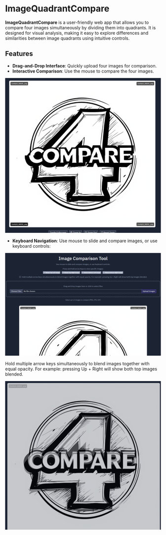 # ImageQuadrantCompare

**ImageQuadrantCompare** is a user-friendly web app that allows you to compare four images simultaneously by dividing them into quadrants. It is designed for visual analysis, making it easy to explore differences and similarities between image quadrants using intuitive controls.

## Features

- **Drag-and-Drop Interface**: Quickly upload four images for comparison.
- **Interactive Comparison**: Use the mouse to compare the four images.

<img src="./examples/compare.png">


- **Keyboard Navigation**: Use mouse to slide and compare images, or use keyboard controls:

<img src="./examples/instructions.png">

Hold multiple arrow keys simultaneously to blend images together with equal opacity.
For example: pressing Up + Right will show both top images blended.

<img src="./examples/overlays.png">